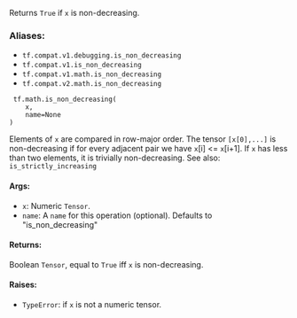 Returns `True` if `x` is non-decreasing.
### Aliases:
- `tf.compat.v1.debugging.is_non_decreasing`
- `tf.compat.v1.is_non_decreasing`
- `tf.compat.v1.math.is_non_decreasing`
- `tf.compat.v2.math.is_non_decreasing`

```
 tf.math.is_non_decreasing(
    x,
    name=None
)
```
Elements of `x` are compared in row-major order. The tensor `[x[0],...]` is non-decreasing if for every adjacent pair we have `x`[i] <= `x`[i+1]. If `x` has less than two elements, it is trivially non-decreasing.
See also: `is_strictly_increasing`
#### Args:
- `x`: Numeric `Tensor`.
- `name`: A `name` for this operation (optional). Defaults to "is_non_decreasing"
#### Returns:
Boolean `Tensor`, equal to `True` iff `x` is non-decreasing.
#### Raises:
- `TypeError`: if `x` is not a numeric tensor.
